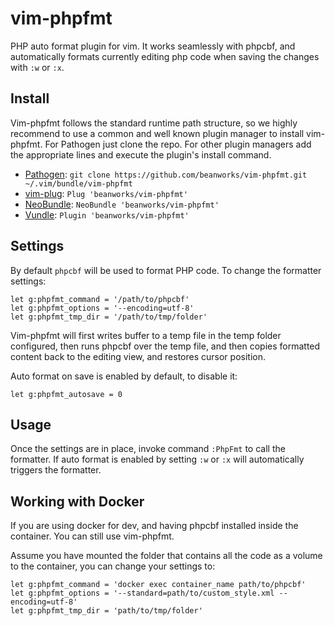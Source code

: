 # vim-phpfmt

PHP auto format plugin for vim. It works seamlessly with phpcbf, and automatically
formats currently editing php code when saving the changes with `:w` or `:x`.

## Install

Vim-phpfmt follows the standard runtime path structure, so we highly recommend to
use a common and well known plugin manager to install vim-phpfmt. For Pathogen just
clone the repo. For other plugin managers add the appropriate lines and execute the
plugin's install command.

* [Pathogen](https://github.com/tpope/vim-pathogen): `git clone https://github.com/beanworks/vim-phpfmt.git ~/.vim/bundle/vim-phpfmt`
* [vim-plug](https://github.com/junegunn/vim-plug): `Plug 'beanworks/vim-phpfmt'`
* [NeoBundle](https://github.com/Shougo/neobundle.vim): `NeoBundle 'beanworks/vim-phpfmt'`
* [Vundle](https://github.com/gmarik/vundle): `Plugin 'beanworks/vim-phpfmt'`

## Settings

By default `phpcbf` will be used to format PHP code. To change the formatter settings:

```vim
let g:phpfmt_command = '/path/to/phpcbf'
let g:phpfmt_options = '--encoding=utf-8'
let g:phpfmt_tmp_dir = '/path/to/tmp/folder'
```

Vim-phpfmt will first writes buffer to a temp file in the temp folder configured, then runs
phpcbf over the temp file, and then copies formatted content back to the editing view, and
restores cursor position.

Auto format on save is enabled by default, to disable it:

```vim
let g:phpfmt_autosave = 0
```

## Usage

Once the settings are in place, invoke command `:PhpFmt` to call the formatter. If auto
format is enabled by setting `:w` or `:x` will automatically triggers the formatter.

## Working with Docker

If you are using docker for dev, and having phpcbf installed inside the container. You
can still use vim-phpfmt.

Assume you have mounted the folder that contains all the code as a volume to the container,
you can change your settings to:

```vim
let g:phpfmt_command = 'docker exec container_name path/to/phpcbf'
let g:phpfmt_options = '--standard=path/to/custom_style.xml --encoding=utf-8'
let g:phpfmt_tmp_dir = 'path/to/tmp/folder'
```
